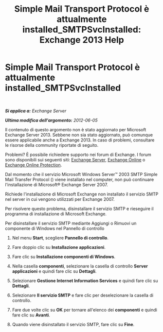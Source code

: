 ﻿---
title: 'Simple Mail Transport Protocol è attualmente installed_SMTPSvcInstalled: Exchange 2013 Help'
TOCTitle: Simple Mail Transport Protocol è attualmente installed_SMTPSvcInstalled
ms:assetid: f786a93c-876d-4f4e-adb6-4dfea3d820d1
ms:mtpsurl: https://technet.microsoft.com/it-it/library/ms.exch.setupreadiness.smtpsvcinstalled(v=EXCHG.150)
ms:contentKeyID: 50482053
ms.date: 05/22/2018
mtps_version: v=EXCHG.150
ms.translationtype: MT
---

# Simple Mail Transport Protocol è attualmente installed\_SMTPSvcInstalled

 

_**Si applica a:** Exchange Server_

_**Ultima modifica dell'argomento:** 2012-06-05_

Il contenuto di questo argomento non è stato aggiornato per Microsoft Exchange Server 2013. Sebbene non sia stato aggiornato, può comunque essere applicabile anche a Exchange 2013. In caso di problemi, consultare le risorse della community riportate di seguito.

Problemi? È possibile richiedere supporto nei forum di Exchange. I forum sono disponibili sui seguenti siti: [Exchange Server](https://go.microsoft.com/fwlink/p/?linkid=60612), [Exchange Online](https://go.microsoft.com/fwlink/p/?linkid=267542) o [Exchange Online Protection](https://go.microsoft.com/fwlink/p/?linkid=285351).

Dal momento che il servizio Microsoft Windows Server™ 2003 SMTP Simple Mail Transfer Protocol () viene installato nel computer, non può continuare l'installazione di Microsoft® Exchange Server 2007.

Richiede l'installazione di Microsoft Exchange non installato il servizio SMTP nel server in cui vengono utilizzati per Exchange 2007.

Per risolvere questo problema, disinstallare il servizio SMTP e rieseguire il programma di installazione di Microsoft Exchange.

Per disinstallare il servizio SMTP mediante Aggiungi o Rimuovi un componente di Windows nel Pannello di controllo

1.  Nel menu **Start**, scegliere **Pannello di controllo**.

2.  Fare doppio clic su **Installazione applicazioni**.

3.  Fare clic su **Installazione componenti di Windows**.

4.  Nella casella **componenti**, selezionare la casella di controllo **Server applicazioni** e quindi fare clic su **Dettagli**.

5.  Selezionare **Gestione Internet Information Services** e quindi fare clic su **Dettagli**.

6.  Selezionare **Il servizio SMTP** e fare clic per deselezionare la casella di controllo.

7.  Fare due volte clic su **OK** per tornare all'elenco dei **componenti** e quindi fare clic su **Avanti**.

8.  Quando viene disinstallato il servizio SMTP, fare clic su **Fine**.

